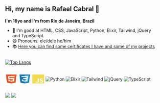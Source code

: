 ## Hi, my name is Rafael Cabral 👋

**I'm 18yo and I'm from Rio de Janeiro, Brazil**

- 📕 I'm good at HTML, CSS, JavaScript, Python, Elixir, Tailwind, jQuery and TypeScript.
- 😄 Pronouns: ele/dele he/him
- 📚 <a href="https://cursos.alura.com.br/vitrinedev/rafaelcpribeiro">Here you can find some certificates I have and some of my projects</a>

##

[![Top Langs](https://github-readme-stats.vercel.app/api/top-langs/?username=rafaelcabral223&theme=dark)](https://github.com/anuraghazra/github-readme-stats)

<div style="display: inline_block"><br>
  <img align="center" alt="HTML" height="30" width="40" src="https://raw.githubusercontent.com/devicons/devicon/master/icons/html5/html5-original.svg">
  <img align="center" alt="CSS" height="30" width="40" src="https://raw.githubusercontent.com/devicons/devicon/master/icons/css3/css3-original.svg">
  <img align="center" alt="JavaScript" height="30" width="40" src="https://raw.githubusercontent.com/devicons/devicon/master/icons/javascript/javascript-plain.svg">
  <img align="center" alt="Python" height="35" width="45" src="https://cdn.jsdelivr.net/gh/devicons/devicon/icons/python/python-original-wordmark.svg">  
  <img align="center" alt="Elixir" height="35" width="45" src="https://cdn.jsdelivr.net/gh/devicons/devicon/icons/elixir/elixir-original.svg">  
  
  <img align="center" alt="Tailwind" height="30" width="40" src="https://cdn.jsdelivr.net/gh/devicons/devicon/icons/tailwindcss/tailwindcss-plain.svg">
  <img align="center" alt="jQuery" height="35" width="45" src="https://cdn.jsdelivr.net/gh/devicons/devicon/icons/jquery/jquery-original.svg">
  <img align="center" alt="TypeScript" height="35" width="45" src="https://cdn.jsdelivr.net/gh/devicons/devicon/icons/typescript/typescript-original.svg">
</div>
  
  ##
 
<div> 
   <a href="https://www.linkedin.com/in/rafael-cabral-pimentel-ribeiro/" target="_blank"><img src="https://img.shields.io/badge/-LinkedIn-%230077B5?style=for-the-badge&logo=linkedin&logoColor=white" target="_blank"></a>
   <a href = "mailto:rafaelcpribeiro@gmail.com"><img src="https://img.shields.io/badge/-Gmail-%23333?style=for-the-badge&logo=gmail&logoColor=white" target="_blank"></a>
 </div>
